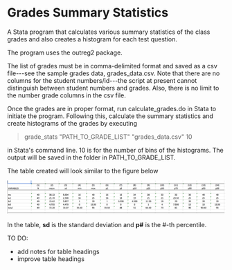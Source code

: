 # Grades Summary Statistics
A Stata program that calculates various summary statistics of the class grades and also creates a histogram for each test question.

The program uses the outreg2 package.

The list of grades must be in comma-delimited format and saved as a csv file---see the sample grades data, grades_data.csv. Note that there are no columns for the student numbers/id---the script at present cannot distinguish between student numbers and grades. Also, there is no limit to the number grade columns in the csv file.

Once the grades are in proper format, run calculate_grades.do in Stata to initiate the program. Following this, calculate the summary statistics and create histograms of the grades by executing

> grade_stats "PATH_TO_GRADE_LIST" "grades_data.csv" 10

in Stata's command line. 10 is for the number of bins of the histograms. The output will be saved in the folder in PATH_TO_GRADE_LIST.

The table created will look similar to the figure below

![alt text][table]

In the table, **sd** is the standard deviation and **p#** is the #-th percentile.

TO DO:
- add notes for table headings
- improve table headings

[table]: https://github.com/palpen/grades_sum_stats/blob/master/sample_table.png
